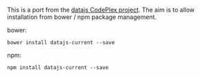 This is a port from the [datajs CodePlex project](http://datajs.codeplex.com/). The aim is to allow installation from bower / npm package management.

bower:

    bower install datajs-current --save
npm:

    npm install datajs-current --save